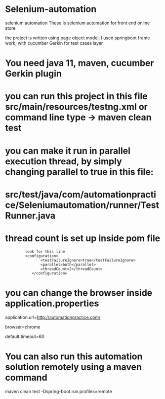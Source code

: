# Selenium-automation
selenium automation
These is selenium automation for front end online store

the project is written using page object model, I used springboot frame work, with cucumber Gerkin for test cases layer

# You need java 11, maven, cucumber Gerkin plugin

# you can run this project in this file src/main/resources/testng.xml or command line type -> maven clean test

# you can make it run in parallel execution thread, by simply changing parallel to true in this file:

# src/test/java/com/automationpractice/Seleniumautomation/runner/TestRunner.java
# thread count is set up inside pom file
             look for this line 
             <configuration>
                    <testFailureIgnore>true</testFailureIgnore>
                    <parallel>both</parallel>
                    <threadCount>2</threadCount>
                </configuration>
                
# you can change the browser inside application.properties

application.url=http://automationpractice.com/

browser=chrome

default.timeout=60

# You can also run this automation solution remotely using a maven command
maven clean test -Dspring-boot.run.profiles=remote


